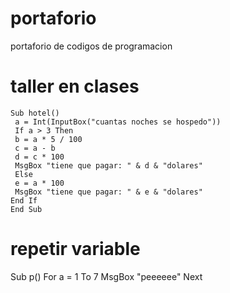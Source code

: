 # portaforio
portaforio de codigos de programacion
# taller en clases  
~~~
Sub hotel()
 a = Int(InputBox("cuantas noches se hospedo"))
 If a > 3 Then
 b = a * 5 / 100
 c = a - b
 d = c * 100
 MsgBox "tiene que pagar: " & d & "dolares"
 Else
 e = a * 100
 MsgBox "tiene que pagar: " & e & "dolares"
End If
End Sub
~~~
# repetir variable
Sub p()
For a = 1 To 7
MsgBox "peeeeee"
Next
